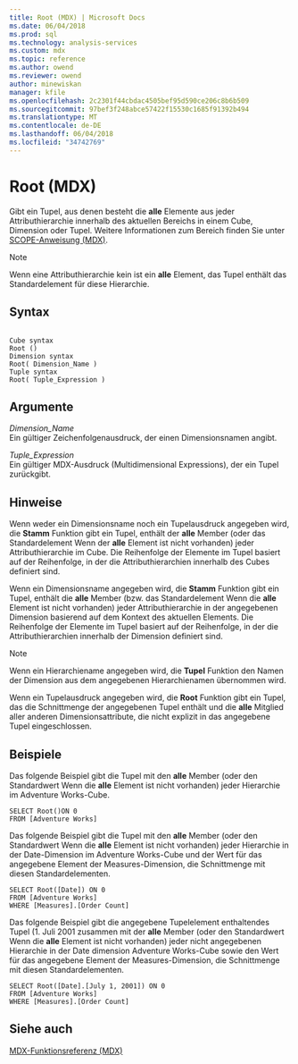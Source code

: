 ```yaml
---
title: Root (MDX) | Microsoft Docs
ms.date: 06/04/2018
ms.prod: sql
ms.technology: analysis-services
ms.custom: mdx
ms.topic: reference
ms.author: owend
ms.reviewer: owend
author: minewiskan
manager: kfile
ms.openlocfilehash: 2c2301f44cbdac4505bef95d590ce206c8b6b509
ms.sourcegitcommit: 97bef3f248abce57422f15530c1685f91392b494
ms.translationtype: MT
ms.contentlocale: de-DE
ms.lasthandoff: 06/04/2018
ms.locfileid: "34742769"
---
```

# <a name="root-mdx"></a>Root (MDX)


  Gibt ein Tupel, aus denen besteht die **alle** Elemente aus jeder Attributhierarchie innerhalb des aktuellen Bereichs in einem Cube, Dimension oder Tupel. Weitere Informationen zum Bereich finden Sie unter [SCOPE-Anweisung &#40;MDX&#41;](../mdx/mdx-scripting-scope.md).  
  
> [!NOTE]  
>  Wenn eine Attributhierarchie kein ist ein **alle** Element, das Tupel enthält das Standardelement für diese Hierarchie.  
  
## <a name="syntax"></a>Syntax  
  
```  
  
Cube syntax  
Root ()  
Dimension syntax  
Root( Dimension_Name )  
Tuple syntax  
Root( Tuple_Expression )  
```  
  
## <a name="arguments"></a>Argumente  
 *Dimension_Name*  
 Ein gültiger Zeichenfolgenausdruck, der einen Dimensionsnamen angibt.  
  
 *Tuple_Expression*  
 Ein gültiger MDX-Ausdruck (Multidimensional Expressions), der ein Tupel zurückgibt.  
  
## <a name="remarks"></a>Hinweise  
 Wenn weder ein Dimensionsname noch ein Tupelausdruck angegeben wird, die **Stamm** Funktion gibt ein Tupel, enthält der **alle** Member (oder das Standardelement Wenn der **alle** Element ist nicht vorhanden) jeder Attributhierarchie im Cube. Die Reihenfolge der Elemente im Tupel basiert auf der Reihenfolge, in der die Attributhierarchien innerhalb des Cubes definiert sind.  
  
 Wenn ein Dimensionsname angegeben wird, die **Stamm** Funktion gibt ein Tupel, enthält die **alle** Member (bzw. das Standardelement Wenn die **alle** Element ist nicht vorhanden) jeder Attributhierarchie in der angegebenen Dimension basierend auf dem Kontext des aktuellen Elements. Die Reihenfolge der Elemente im Tupel basiert auf der Reihenfolge, in der die Attributhierarchien innerhalb der Dimension definiert sind.  
  
> [!NOTE]  
>  Wenn ein Hierarchiename angegeben wird, die **Tupel** Funktion den Namen der Dimension aus dem angegebenen Hierarchienamen übernommen wird.  
  
 Wenn ein Tupelausdruck angegeben wird, die **Root** Funktion gibt ein Tupel, das die Schnittmenge der angegebenen Tupel enthält und die **alle** Mitglied aller anderen Dimensionsattribute, die nicht explizit in das angegebene Tupel eingeschlossen.  
  
## <a name="examples"></a>Beispiele  
 Das folgende Beispiel gibt die Tupel mit den **alle** Member (oder den Standardwert Wenn die **alle** Element ist nicht vorhanden) jeder Hierarchie im Adventure Works-Cube.  
  
```  
SELECT Root()ON 0  
FROM [Adventure Works]  
```  
  
 Das folgende Beispiel gibt die Tupel mit den **alle** Member (oder den Standardwert Wenn die **alle** Element ist nicht vorhanden) jeder Hierarchie in der Date-Dimension im Adventure Works-Cube und der Wert für das angegebene Element der Measures-Dimension, die Schnittmenge mit diesen Standardelementen.  
  
```  
SELECT Root([Date]) ON 0  
FROM [Adventure Works]  
WHERE [Measures].[Order Count]  
```  
  
 Das folgende Beispiel gibt die angegebene Tupelelement enthaltendes Tupel (1. Juli 2001 zusammen mit der **alle** Member (oder den Standardwert Wenn die **alle** Element ist nicht vorhanden) jeder nicht angegebenen Hierarchie in der Date dimension Adventure Works-Cube sowie den Wert für das angegebene Element der Measures-Dimension, die Schnittmenge mit diesen Standardelementen.  
  
```  
SELECT Root([Date].[July 1, 2001]) ON 0  
FROM [Adventure Works]  
WHERE [Measures].[Order Count]  
```  
  
## <a name="see-also"></a>Siehe auch  
 [MDX-Funktionsreferenz &#40;MDX&#41;](../mdx/mdx-function-reference-mdx.md)  
  
  
